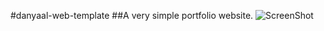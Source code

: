 #danyaal-web-template
##A very simple portfolio website.
![ScreenShot](http://i.imgur.com/c6F9K7p.png)
